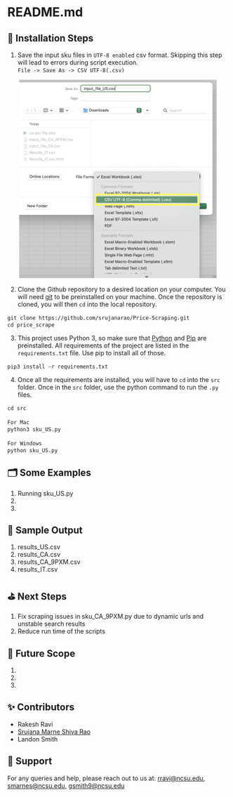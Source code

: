 # README.md


:rocket: Installation Steps
---
1. Save the input sku files in ```UTF-8 enabled``` csv format. Skipping this step will lead to errors during script execution. 
<br> ```File -> Save As -> CSV UTF-8(.csv)```</br>

<p align="center"><img width="450" src="././assets/utf8_csv.png"></p>

2. Clone the Github repository to a desired location on your computer. You will need [git](https://git-scm.com/) to be preinstalled on your machine. Once the repository is cloned, you will then ```cd``` into the local repository.
```
git clone https://github.com/srujanarao/Price-Scraping.git
cd price_scrape
```
3. This project uses Python 3, so make sure that [Python](https://www.python.org/downloads/) and [Pip](https://pip.pypa.io/en/stable/installation/) are preinstalled. All requirements of the project are listed in the ```requirements.txt``` file. Use pip to install all of those.
```
pip3 install -r requirements.txt
```
4. Once all the requirements are installed, you will have to ```cd``` into the ```src``` folder. Once in the ```src``` folder, use the python command to run the ```.py``` files.
```
cd src

For Mac
python3 sku_US.py 

For Windows
python sku_US.py
```
:card_index_dividers: Some Examples
---
 1. Running sku_US.py
 2.
 3.


:page_facing_up: Sample Output
---
 1. results_US.csv
 2. results_CA.csv
 3. results_CA_9PXM.csv
 4. results_IT.csv

:golf: Next Steps
---
1. Fix scraping issues in sku_CA_9PXM.py due to dynamic urls and unstable search results
2. Reduce run time of the scripts

:thought_balloon: Future Scope
---
1.
2.
3.

:sparkles: Contributors
---
- Rakesh Ravi
- [Srujana Marne Shiva Rao](https://github.com/srujanarao)
- Landon Smith

:email: Support
---

For any queries and help, please reach out to us at: rravi@ncsu.edu, smarnes@ncsu.edu, gsmith9@ncsu.edu

